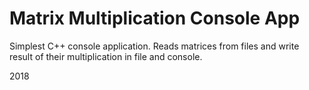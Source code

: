# Matrix Multiplication Console App
Simplest C++ console application. Reads matrices from files and write result of their multiplication in file and console.

2018
